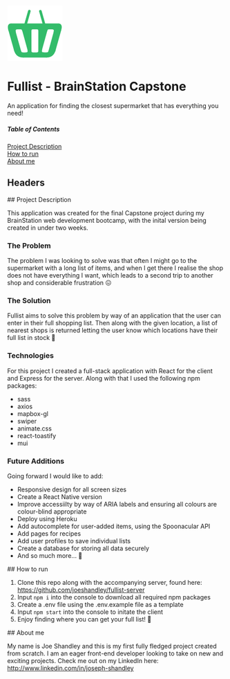 ![Fullist logo](./src/assets/logos/logo-filled.png)

# Fullist - BrainStation Capstone

An application for finding the closest supermarket that has everything you need!

##### Table of Contents

[Project Description](#desc)  
[How to run](#how)  
[About me](#about)

## Headers

<a name="desc"/>
## Project Description

This application was created for the final Capstone project during my BrainStation web development bootcamp, with the inital version being created in under two weeks.

### The Problem

The problem I was looking to solve was that often I might go to the supermarket with a long list of items, and when I get there I realise the shop does not have everything I want, which leads to a second trip to another shop and considerable frustration 😖

### The Solution

Fullist aims to solve this problem by way of an application that the user can enter in their full shopping list. Then along with the given location, a list of nearest shops is returned letting the user know which locations have their full list in stock 🛒

### Technologies

For this project I created a full-stack application with React for the client and Express for the server. Along with that I used the following npm packages:

- sass
- axios
- mapbox-gl
- swiper
- animate.css
- react-toastify
- mui

### Future Additions

Going forward I would like to add:

- Responsive design for all screen sizes
- Create a React Native version
- Improve accessiilty by way of ARIA labels and ensuring all colours are colour-blind appropriate
- Deploy using Heroku
- Add autocomplete for user-added items, using the Spoonacular API
- Add pages for recipes
- Add user profiles to save individual lists
- Create a database for storing all data securely
- And so much more... 🚀

<a name="how"/>
## How to run

1. Clone this repo along with the accompanying server, found here: https://github.com/joeshandley/fullist-server
2. Input `npm i` into the console to download all required npm packages
3. Create a .env file using the .env.example file as a template
4. Input `npm start` into the console to initate the client
5. Enjoy finding where you can get your full list! 🥳

<a name="about"/>
## About me

My name is Joe Shandley and this is my first fully fledged project created from scratch. I am an eager front-end developer looking to take on new and exciting projects. Check me out on my LinkedIn here: http://www.linkedin.com/in/joseph-shandley
